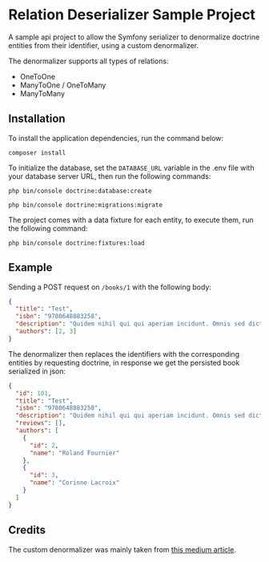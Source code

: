 Relation Deserializer Sample Project
=====================

A sample api project to allow the Symfony serializer to denormalize doctrine entities from their identifier, using a 
custom denormalizer.

The denormalizer supports all types of relations:
- OneToOne
- ManyToOne / OneToMany
- ManyToMany

Installation
------------

To install the application dependencies, run the command below:

```
composer install
```

To initialize the database, set the `DATABASE_URL` variable in the .env file with your database server URL, then run the following commands:

```
php bin/console doctrine:database:create

php bin/console doctrine:migrations:migrate
```

The project comes with a data fixture for each entity, to execute them, run the following command:

```
php bin/console doctrine:fixtures:load
```

Example
-------

Sending a POST request on `/books/1` with the following body:

```json
{
  "title": "Test",
  "isbn": "9780648883258",
  "description": "Quidem nihil qui qui aperiam incidunt. Omnis sed dicta officiis sit non. Officiis et ex possimus.",
  "authors": [2, 3]
}
```

The denormalizer then replaces the identifiers with the corresponding entities by requesting doctrine, in response we 
get the persisted book serialized in json:

```json
{
  "id": 101,
  "title": "Test",
  "isbn": "9780648883258",
  "description": "Quidem nihil qui qui aperiam incidunt. Omnis sed dicta officiis sit non. Officiis et ex possimus.",
  "reviews": [],
  "authors": [
    {
      "id": 2,
      "name": "Roland Fournier"
    },
    {
      "id": 3,
      "name": "Corinne Lacroix"
    }
  ]
}
```

Credits
-------

The custom denormalizer was mainly taken from [this medium article](https://medium.com/cloudstek/using-the-symfony-serializer-with-doctrine-relations-69ecb17e6ebd).